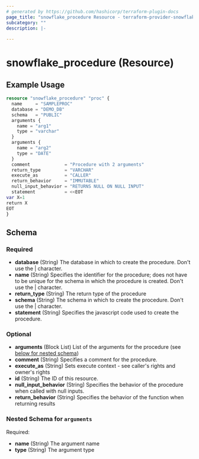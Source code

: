 ```yaml
---
# generated by https://github.com/hashicorp/terraform-plugin-docs
page_title: "snowflake_procedure Resource - terraform-provider-snowflake"
subcategory: ""
description: |-
  
---
```


# snowflake_procedure (Resource)



## Example Usage

```terraform
resource "snowflake_procedure" "proc" {
  name     = "SAMPLEPROC"
  database = "DEMO_DB"
  schema   = "PUBLIC"
  arguments {
    name = "arg1"
    type = "varchar"
  }
  arguments {
    name = "arg2"
    type = "DATE"
  }
  comment             = "Procedure with 2 arguments"
  return_type         = "VARCHAR"
  execute_as          = "CALLER"
  return_behavior     = "IMMUTABLE"
  null_input_behavior = "RETURNS NULL ON NULL INPUT"
  statement           = <<EOT
var X=1
return X
EOT
}
```

<!-- schema generated by tfplugindocs -->
## Schema

### Required

- **database** (String) The database in which to create the procedure. Don't use the | character.
- **name** (String) Specifies the identifier for the procedure; does not have to be unique for the schema in which the procedure is created. Don't use the | character.
- **return_type** (String) The return type of the procedure
- **schema** (String) The schema in which to create the procedure. Don't use the | character.
- **statement** (String) Specifies the javascript code used to create the procedure.

### Optional

- **arguments** (Block List) List of the arguments for the procedure (see [below for nested schema](#nestedblock--arguments))
- **comment** (String) Specifies a comment for the procedure.
- **execute_as** (String) Sets execute context - see caller's rights and owner's rights
- **id** (String) The ID of this resource.
- **null_input_behavior** (String) Specifies the behavior of the procedure when called with null inputs.
- **return_behavior** (String) Specifies the behavior of the function when returning results

<a id="nestedblock--arguments"></a>
### Nested Schema for `arguments`

Required:

- **name** (String) The argument name
- **type** (String) The argument type


